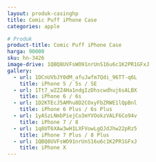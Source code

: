 ```yaml
---
layout: produk-casinghp
title: Comic Puff iPhone Case
categories: apple

# Produk
product-title: Comic Puff iPhone Case
harga: 90000
sku: hn-3426
image-drive: 1QBQ8UVFsWO91nrUnS16u6c1K2PR1GFxJ
gallery:
  - url: 1DCnUVbJY0dM_afuJwfm7Qdi_96TT-q6L
    title: iPhone 5 / 5s / SE
  - url: 1Tt7_wZZZ4Ha1ndgIzDhscwdhuj6sALBX
    title: iPhone 6 / 6s
  - url: 1D2KTEcJ5AMhu8D2COxyFbZRWE1lQpBnl
    title: iPhone 6 Plus / 6s Plus
  - url: 1yASzLNmbPiejCo3mYVOokzVALF6Co94v
    title: iPhone 7 / 8
  - url: 1q8UT6XAw3wH1LXFVowLgQJdJhw22pRz5
    title: iPhone 7 Plus / 8 Plus
  - url: 1QBQ8UVFsWO91nrUnS16u6c1K2PR1GFxJ
    title: iPhone X
---
```

